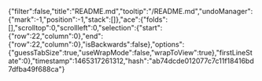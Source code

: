 {"filter":false,"title":"README.md","tooltip":"/README.md","undoManager":{"mark":-1,"position":-1,"stack":[]},"ace":{"folds":[],"scrolltop":0,"scrollleft":0,"selection":{"start":{"row":22,"column":0},"end":{"row":22,"column":0},"isBackwards":false},"options":{"guessTabSize":true,"useWrapMode":false,"wrapToView":true},"firstLineState":0},"timestamp":1465317261312,"hash":"ab74dcde012077c7c11f18416bd7dfba49f688ca"}